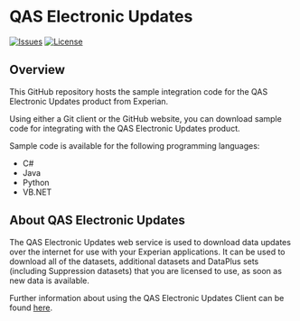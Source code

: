 # QAS Electronic Updates

[![Issues](https://img.shields.io/github/issues/experiandataquality/electronicupdates.svg?label=Issues)](https://github.com/experiandataquality/electronicupdates/issues) [![License](https://img.shields.io/github/license/experiandataquality/electronicupdates.svg?label=License)](https://github.com/experiandataquality/electronicupdates/blob/master/LICENSE)

## Overview

This GitHub repository hosts the sample integration code for the QAS Electronic Updates product from Experian.

Using either a Git client or the GitHub website, you can download sample code for integrating with the QAS Electronic Updates product.

Sample code is available for the following programming languages:

 * C#
 * Java
 * Python
 * VB.NET

## About QAS Electronic Updates

The QAS Electronic Updates web service is used to download data updates over the internet for use with your Experian applications. It can be used to download all of the datasets, additional datasets and DataPlus sets (including Suppression datasets) that you are licensed to use, as soon as new data is available.

Further information about using the QAS Electronic Updates Client can be found [here](http://support.qas.com/using_electronic_updates_1986.htm).
